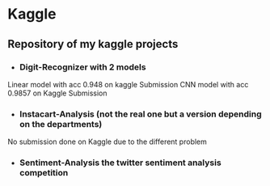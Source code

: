# Kaggle
## Repository of my kaggle projects  

- ### Digit-Recognizer with 2 models  
Linear model with acc 0.948  on kaggle Submission
CNN model with acc 0.9857 on Kaggle Submission  

- ### Instacart-Analysis (not the real one but a version depending on the departments)  
No submission done on Kaggle due to the different problem

- ### Sentiment-Analysis the twitter sentiment analysis competition
